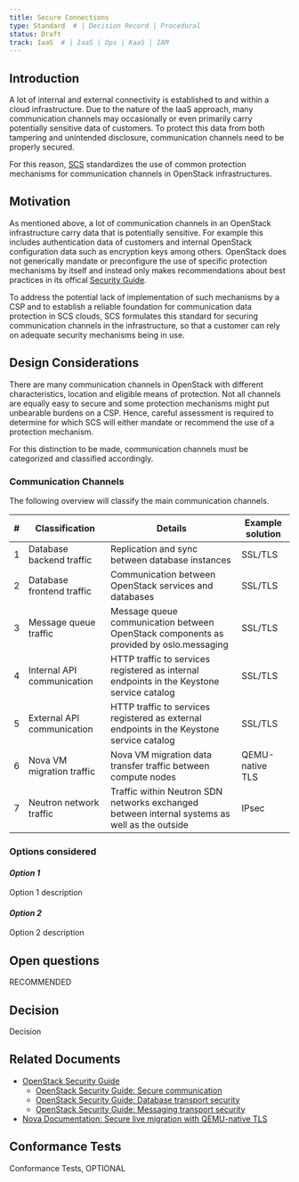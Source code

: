 ```yaml
---
title: Secure Connections
type: Standard  # | Decision Record | Procedural
status: Draft
track: IaaS  # | IaaS | Ops | KaaS | IAM
---
```


<!---
This is a template striving to provide a starting point for
creating a standard or decision record adhering to scs-0001.
Replace at least all text which is _italic_.
See https://github.com/SovereignCloudStack/standards/blob/main/Standards/scs-0001-v1-sovereign-cloud-standards.md
--->

## Introduction

A lot of internal and external connectivity is established to and within a cloud infrastructure.
Due to the nature of the IaaS approach, many communication channels may occasionally or even primarily carry potentially sensitive data of customers.
To protect this data from both tampering and unintended disclosure, communication channels need to be properly secured.

For this reason, [SCS](https://scs.community) standardizes the use of common protection mechanisms for communication channels in OpenStack infrastructures. 

## Motivation

As mentioned above, a lot of communication channels in an OpenStack infrastructure carry data that is potentially sensitive.
For example this includes authentication data of customers and internal OpenStack configuration data such as encryption keys among others.
OpenStack does not generically mandate or preconfigure the use of specific protection mechanisms by itself and instead only makes recommendations about best practices in its offical [Security Guide](https://docs.openstack.org/security-guide/).

To address the potential lack of implementation of such mechanisms by a CSP and to establish a reliable foundation for communication data protection in SCS clouds, SCS formulates this standard for securing communication channels in the infrastructure, so that a customer can rely on adequate security mechanisms being in use.

## Design Considerations

There are many communication channels in OpenStack with different characteristics, location and eligible means of protection.
Not all channels are equally easy to secure and some protection mechanisms might put unbearable burdens on a CSP.
Hence, careful assessment is required to determine for which SCS will either mandate or recommend the use of a protection mechanism.

For this distinction to be made, communication channels must be categorized and classified accordingly.

### Communication Channels

The following overview will classify the main communication channels.

| # | Classification | Details | Example solution |
|---|---|---|---|
| 1 | Database backend traffic | Replication and sync between database instances | SSL/TLS |
| 2 | Database frontend traffic | Communication between OpenStack services and databases | SSL/TLS |
| 3 | Message queue traffic | Message queue communication between OpenStack components as provided by oslo.messaging | SSL/TLS |
| 4 | Internal API communication | HTTP traffic to services registered as internal endpoints in the Keystone service catalog | SSL/TLS |
| 5 | External API communication | HTTP traffic to services registered as external endpoints in the Keystone service catalog | SSL/TLS |
| 6 | Nova VM migration traffic | Nova VM migration data transfer traffic between compute nodes | QEMU-native TLS |
| 7 | Neutron network traffic | Traffic within Neutron SDN networks exchanged between internal systems as well as the outside | IPsec |

### Options considered

#### _Option 1_

Option 1 description

#### _Option 2_

Option 2 description

## Open questions

RECOMMENDED

## Decision

Decision

## Related Documents

- [OpenStack Security Guide](https://docs.openstack.org/security-guide/)
    - [OpenStack Security Guide: Secure communication](https://docs.openstack.org/security-guide/secure-communication.html)
    - [OpenStack Security Guide: Database transport security](https://docs.openstack.org/security-guide/databases/database-transport-security.html)
    - [OpenStack Security Guide: Messaging transport security](https://docs.openstack.org/security-guide/messaging/security.html#messaging-transport-security)
- [Nova Documentation: Secure live migration with QEMU-native TLS](https://docs.openstack.org/nova/latest/admin/secure-live-migration-with-qemu-native-tls.html)

## Conformance Tests

Conformance Tests, OPTIONAL
